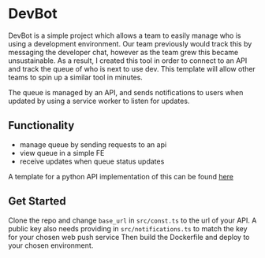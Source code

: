# DevBot
DevBot is a simple project which allows a team to easily manage who is using a development environment.
Our team previously would track this by messaging the developer chat, however as the team grew this became unsustainable.
As a result, I created this tool in order to connect to an API and track the queue of who is next to use dev.
This template will allow other teams to spin up a similar tool in minutes.

The queue is managed by an API, and sends notifications to users when updated by using a service worker to listen for updates.


## Functionality
- manage queue by sending requests to an api
- view queue in a simple FE
- receive updates when queue status updates

A template for a python API implementation of this can be found [here](https://github.com/ozwolf65/devbotAPI)

## Get Started
Clone the repo and change `base_url` in `src/const.ts` to the url of your API.
A public key also needs providing in `src/notifications.ts` to match the key for your chosen web push service
Then build the Dockerfile and deploy to your chosen environment.

